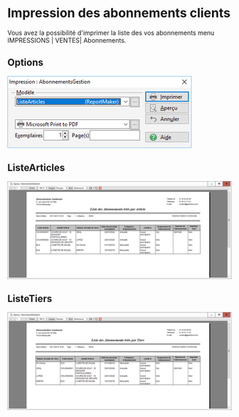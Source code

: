 # Impression des abonnements clients
Vous avez la possibilité 
 d'imprimer la liste des vos abonnements menu IMPRESSIONS 
 | VENTES| Abonnements. 


## 


## Options


![](Filtres.png)


## ListeArticles


![](ListeArticles.png)


## ListeTiers


![](ListeTiers.png)


